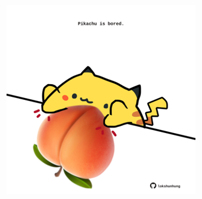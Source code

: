 <!-- built at 24/07/2025, 21:00:36 UTC -->
<p align="center">
  <img width="500" height="500" src="./ReadmeImage.svg">
</p>
